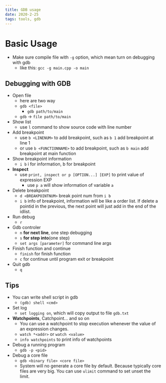 ```yaml
---
title: GDB usage
date: 2020-2-25
tags: tools, gdb
---
```


# Basic Usage

- Make sure compile file with `-g` option, which mean turn on debugging with gdb
    - like this: `gcc -g main.cpp -o main`

## Debugging with GDB

- Open file
    - here are two way
    - `gdb <file>`
        - `gdb path/to/main`
    - `gdb` -> `file path/to/main`
- Show list
    - use `l` command to show source code with line number
- Add breakpoint
    - use `b <LINENUM>` to add breakpoint, such as `b 1` add breakpoint at line 1
    - or use `b <FUNCTIONNAME>` to add breakpoint, such as `b main` add breakpoint at main function
- Show breakpoint information
    - `i b` i for information, b for breakpoint
- **Inspect**
    * use `print, inspect or p [OPTION...] [EXP]` to print value of expression EXP
        + use `p a` will show information of variable `a` 
- Delete breakpoint
    - `d <BREAKPOINTNUM>` break point num from `i b`
    - `i b` info of breakpoint, information will be like a order list. If delete a pointid in the previous, the next point will just add in the end of the idlist.
- Run debug
    - `r`
- Gdb controler
    - `n` **for next line**, one step debugging
    - `s` **for step into**(one step)
    - `set args [parameter]` for command line args
- Finish function and continue
    - `finish` for finish function
    - `c` for continue until program exit or breakpoint
- Quit gdb
    - `q`


## Tips

- You can write shell script in gdb
    * `(gdb) shell <cmd>`
- Set log
    * `set logging on`, which will copy output to file `gdb.txt`
- **Watchpoints**, Catchpoint... and so on
    * You can use a watchpoint to stop execution whenever the value of an expression changes.
    * `watch *<addr>` or `watch <value>`
    * `info watchpoints` to print info of watchpoints
- Debug a running program
    * `gdb -p <pid>`
- Debug a core file
    * `gdb <binary file> <core file>`
    * System will no generate a core file by default. Because typically core files are very big. You can use `ulimit` command to set unset the limit.



